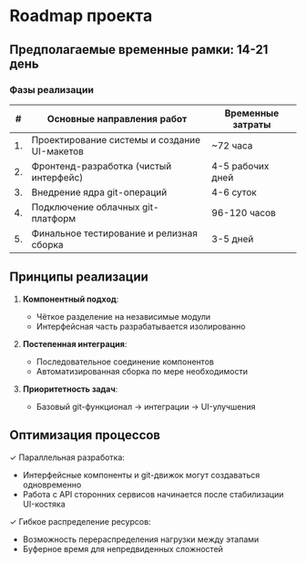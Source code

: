 # Roadmap проекта 

## Предполагаемые временные рамки: 14-21 день

### Фазы реализации

| #    | Основные направления работ                     | Временные затраты      |
|------|-----------------------------------------------|-----------------------|
| 1.   | Проектирование системы и создание UI-макетов  | ~72 часа              |
| 2.   | Фронтенд-разработка (чистый интерфейс)        | 4-5 рабочих дней      |
| 3.   | Внедрение ядра git-операций                   | 4-6 суток             |
| 4.   | Подключение облачных git-платформ             | 96-120 часов          |
| 5.   | Финальное тестирование и релизная сборка      | 3-5 дней              |

## Принципы реализации

1. **Компонентный подход**:
   - Чёткое разделение на независимые модули
   - Интерфейсная часть разрабатывается изолированно

2. **Постепенная интеграция**:
   - Последовательное соединение компонентов
   - Автоматизированная сборка по мере необходимости

3. **Приоритетность задач**:
   - Базовый git-функционал → интеграции → UI-улучшения

## Оптимизация процессов

✓ Параллельная разработка:
   - Интерфейсные компоненты и git-движок могут создаваться одновременно
   - Работа с API сторонних сервисов начинается после стабилизации UI-костяка

✓ Гибкое распределение ресурсов:
   - Возможность перераспределения нагрузки между этапами
   - Буферное время для непредвиденных сложностей
